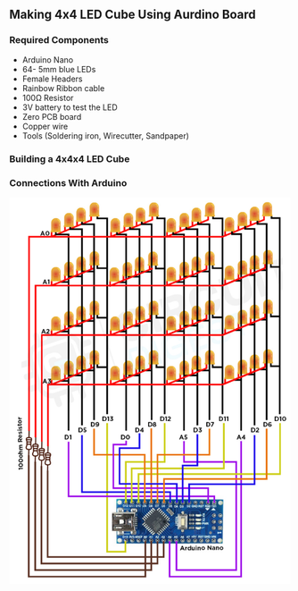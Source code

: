 ## Making 4x4 LED Cube Using Aurdino Board

### Required Components

- Arduino Nano
- 64- 5mm blue LEDs
- Female Headers
- Rainbow Ribbon cable
- 100Ω Resistor
- 3V battery to test the LED
- Zero PCB board
- Copper wire
- Tools (Soldering iron, Wirecutter, Sandpaper)

### Building a 4x4x4 LED Cube


### Connections With Arduino
![screenshot](../../resources/images/aurdino-4x4-matrix-connection.png)
